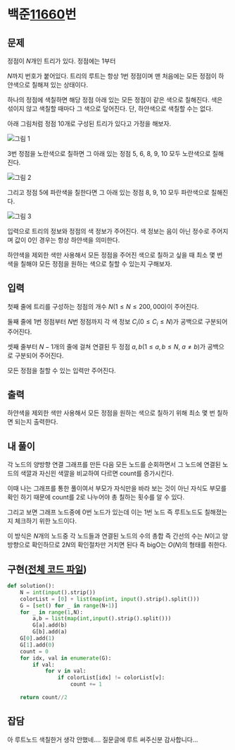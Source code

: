 # 백준[11660](https://www.acmicpc.net/problem/24230)번
## 문제
 정점이 $N$개인 트리가 있다. 정점에는 1부터

$N$까지 번호가 붙어있다. 트리의 루트는 항상 1번 정점이며 맨 처음에는 모든 정점이 하얀색으로 칠해져 있는 상태이다.

하나의 정점에 색칠하면 해당 정점 아래 있는 모든 정점이 같은 색으로 칠해진다. 색은 섞이지 않고 색칠할 때마다 그 색으로 덮어진다. 단, 하얀색으로 색칠할 수는 없다.

아래 그림처럼 정점 10개로 구성된 트리가 있다고 가정을 해보자.

![그림 1](https://upload.acmicpc.net/d60753e6-25d7-4baa-94c3-e99d84ed3d42/-/preview/)

3번 정점을 노란색으로 칠하면 그 아래 있는 정점 5, 6, 8, 9, 10 모두 노란색으로 칠해진다.

![그림 2](https://upload.acmicpc.net/6345e2aa-2c8a-4f59-a274-e9073c61e520/-/preview/)

그리고 정점 5에 파란색을 칠한다면 그 아래 있는 정점 8, 9, 10 모두 파란색으로 칠해진다.

![그림 3](https://upload.acmicpc.net/25b335ab-1493-4ca6-a4a0-87486da7e39d/-/preview/)

입력으로 트리의 정보와 정점의 색 정보가 주어진다. 색 정보는 음이 아닌 정수로 주어지며 값이 0인 경우는 항상 하얀색을 의미한다.

하얀색을 제외한 색만 사용해서 모든 정점을 주어진 색으로 칠하고 싶을 때 최소 몇 번 색을 칠해야 모든 정점을 원하는 색으로 칠할 수 있는지 구해보자.

## 입력
 첫째 줄에 트리를 구성하는 정점의 개수 $N(1 ≤ N ≤ 200,000)$이 주어진다.

 둘째 줄에 1번 정점부터 $N$번 정점까지 각 색 정보 $C_i (0 ≤ C_i ≤ N)$가 공백으로 구분되어 주어진다.

 셋째 줄부터 $N - 1$개의 줄에 걸쳐 연결된 두 정점 $a, b(1 ≤ a, b ≤ N$, $a ≠ b)$가 공백으로 구분되어 주어진다.  

 모든 정점을 칠할 수 있는 입력만 주어진다.

## 출력
 하얀색을 제외한 색만 사용해서 모든 정점을 원하는 색으로 칠하기 위해 최소 몇 번 칠하면 되는지 출력한다.

## 내 풀이
 각 노드의 양방향 연결 그래프를 만든 다음 모든 노드를 순회하면서 그 노드에 연결된 노드의 색깔과 자신읜 색깔을 비교하여 다르면 count를 증가시킨다.

 이때 나는 그래프를 통한 풀이여서 부모가 자식만을 바라 보는 것이 아닌 자식도 부모를 확인 하기 때문에 count를 2로 나누어야 총 칠하는 횟수를 알 수 있다.

 그리고 보면 그래프 노드중에 0번 노드가 있는데 이는 1번 노드 즉 루트노드도 칠해졌는지 체크하기 위한 노드이다.

 이 방식은 $N$개의 노드중 각 노드들과 연결된 노드의 수의 총합 즉 간선의 수는 $N$이고 양방향으로 확인하므로 $2N$의 확인절차만 거치면 된다 즉 bigO는 $O(N)$의 형태를 취한다.

## 구현([전체 코드 파일](/baekjoon/24230트리색칠하기/c.py))
``` python
def solution():
	N = int(input().strip())
	colorList = [0] + list(map(int, input().strip().split()))
	G = [set() for _ in range(N+1)]
	for _ in range(1,N):
		a,b = list(map(int,input().strip().split()))
		G[a].add(b)
		G[b].add(a)
	G[0].add(1)
	G[1].add(0)
	count = 0
	for idx, val in enumerate(G):
		if val:
			for v in val:
				if colorList[idx] != colorList[v]:
					count += 1
	
	return count//2
```

## 잡담
 아 루트노드 색칠한거 생각 안했네.... 질문글에 루트 써주신분 감사합니다...